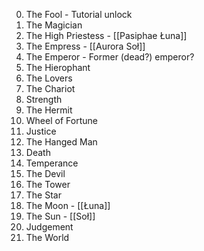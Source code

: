 0. The Fool - Tutorial unlock
1. The Magician
2. The High Priestess - [[Pasiphae Łuna]]
3. The Empress - [[Aurora Soł]]
4. The Emperor - Former (dead?) emperor?
5. The Hierophant
6. The Lovers
7. The Chariot
8. Strength
9. The Hermit
10. Wheel of Fortune
11. Justice
12. The Hanged Man
13. Death
14. Temperance
15. The Devil
16. The Tower
17. The Star
18. The Moon - [[Łuna]]
19. The Sun - [[Soł]]
20. Judgement
21. The World